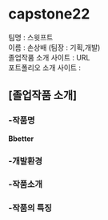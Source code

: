 # capstone22

팀명 : 스윗프트 <br>
이름 : 손상배 (팀장 : 기획,개발) <br>
졸업작품 소개 사이트 : URL <br>
포트폴리오 소개 사이트 : <br>

## [졸업작품 소개]

### -작품명 <br>
<b> Bbetter  <br>
### -개발환경 <br>

### -작품소개<br>

### -작품의 특징<br>
